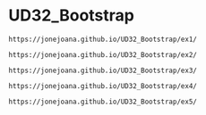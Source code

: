 # UD32_Bootstrap

```
https://jonejoana.github.io/UD32_Bootstrap/ex1/
```

```
https://jonejoana.github.io/UD32_Bootstrap/ex2/
```

```
https://jonejoana.github.io/UD32_Bootstrap/ex3/
```

```
https://jonejoana.github.io/UD32_Bootstrap/ex4/
```

```
https://jonejoana.github.io/UD32_Bootstrap/ex5/
```
